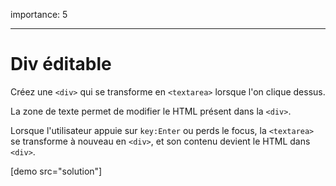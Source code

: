 importance: 5

---

# Div éditable

Créez une `<div>` qui se transforme en `<textarea>` lorsque l'on clique dessus.

La zone de texte permet de modifier le HTML présent dans la `<div>`.

Lorsque l'utilisateur appuie sur `key:Enter` ou perds le focus, la `<textarea>` se transforme à nouveau en `<div>`, et son contenu devient le HTML dans `<div>`.

[demo src="solution"]

